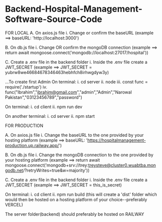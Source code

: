 # Backend-Hospital-Management-Software-Source-Code
FOR LOCAL
A. On axios.js file
i. Change or confirm the baseURL
(example ==> baseURL: 'http://localhost:3000')

B. On db.js file
i. Change OR confirm the mongoDB connection
(example ==> return await mongoose.connect('mongodb://localhost:27017/hospital'))

C. Create a .env file in the backend folder
i. Inside the .env file create a JWT_SECRET
(example ==> JWT_SECRET = yubrw8we46684678346463hebhfch8irhwgdyw3y)

...To create first Admin
On terminal:
i. cd server
ii. node
iii. const func = require('./startup')
iv. func("Ibrahim","ibrahim@gmail.com","admin","Admin","Narowal Pakistan","03123456789","password")

On terminal:
i. cd client
ii. npm run dev

On another terminal:
i. cd server
ii. npm start



FOR PRODUCTION

A. On axios.js file
i. Change the baseURL to the one provided by your hosting platform
(example ==> baseURL: 'https://hospitalmanagement-production.up.railway.app/')

B. On db.js file
i. Change the mongoDB connection to the one provided by your hosting platform
(example ==> return await mongoose.connect('mongodb+srv://trey:treysteve@cluster0.wuabtba.mongodb.net/?retryWrites=true&w=majority'))

C. Create a .env file in the backend folder
i. Inside the .env file create a JWT_SECRET
(example ==> JWT_SECRET = this_is_secret)

On terminal:
i. cd client
ii. npm run build (this will create a 'dist' folder which would then be hosted on a hosting platform of your choice--preferably VERCEL)

The server folder(backend) should preferably be hosted on RAILWAY
